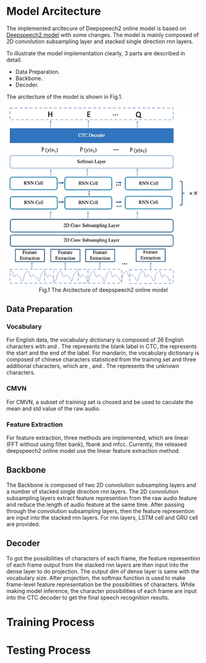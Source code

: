 # Model Arcitecture

The implemented arcitecure of Deepspeech2 online model is based on [Deepspeech2 model](https://arxiv.org/pdf/1512.02595.pdf) with some changes. 
The model is mainly composed of 2D convolution subsampling layer and stacked single direction rnn layers. 

To illustrate the model implementation clearly, 3 parts are described in detail.  
- Data Preparation.
- Backbone.
- Decoder.


The arcitecture of the model is shown in Fig.1. 

<p align="center">
<img src="../images/ds2onlineModel.png" width=800> 
<br/>Fig.1 The Arcitecture of deepspeech2 online model
</p>

## Data Preparation
### Vocabulary
For English data, the vocabulary dictionary is composed of 26 English characters with <blank> and <eos>. The <blank> represents the blank label in CTC, the <eos> represents the start and the end of the label. For mandarin, the vocabulary dictionary is composed of chinese characters statisticed from the training set and three additional characters, which are <blank>, <unk> and <eos>. The <unk> represents the unknown characters. 

### CMVN
For CMVN, a subset of traininig set is chosed and be used to caculate the mean and std value of the raw audio. 
 
### Feature Extraction
 For feature extraction, three methods are implemented, which are linear (FFT without using filter bank), fbank and mfcc.
 Currently, the released deepspeech2 online model use the linear feature extraction method.
 <!--
For a single utterance $x^i$ sampled from the training set $S$,
 $ S= {(x^1,y^1),(x^2,y^2),...,(x^m,y^m)}$, where $y^i$ is the label correspodding to the ${x^i}
-->
## Backbone
The Backbone is composed of two 2D convolution subsampling layers and a number of stacked single direction rnn layers. The 2D convolution subsampling layers extract feature represention from the raw audio feature and reduce the length of audio feature at the same time. After passing through the convolution subsampling layers, then the feature represention are input into the stacked rnn layers. For rnn layers, LSTM cell and GRU cell are provided.

## Decoder
To got the possibilities of characters of each frame, the feature represention of each frame output from the stacked rnn layers are then input into the dense layer to do projection. The output dim of dense layer is same with the vocabulary size. After projection, the softmax function is used to make frame-level feature representation be the possibilities of characters. While making model inference, the character possibilities of each frame are input into the CTC decoder to get the final speech recognition results.

# Training Process
 
# Testing Process

